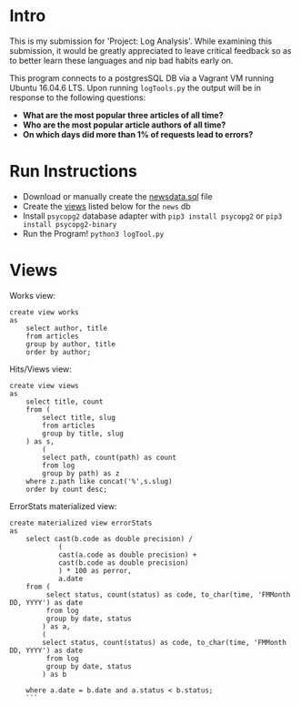 # Intro

This is my submission for 'Project: Log Analysis'. While examining this submission, it would be greatly appreciated to leave critical feedback so as to better learn these languages and nip bad habits early on. 

This program connects to a postgresSQL DB via a Vagrant VM running Ubuntu 16.04.6 LTS. Upon running `logTools.py` the output will be in response to the following questions:
* __What are the most popular three articles of all time?__
* __Who are the most popular article authors of all time?__
* __On which days did more than 1% of requests lead to errors?__

# Run Instructions
- Download or manually create the [newsdata.sql](../master/newsdata.sql) file
- Create the [views](../README#Views) listed below for the `news` db 
- Install `psycopg2` database adapter with `pip3 install psycopg2` or `pip3 install psycopg2-binary`
- Run the Program! `python3 logTool.py`


# Views
Works view:

```
create view works 
as 
    select author, title 
    from articles 
    group by author, title 
    order by author;
```    

Hits/Views view:
```
create view views 
as 
    select title, count 
    from (
        select title, slug 
        from articles 
        group by title, slug
    ) as s, 
        (
        select path, count(path) as count 
        from log 
        group by path) as z 
    where z.path like concat('%',s.slug) 
    order by count desc;
```


ErrorStats materialized view:

```
create materialized view errorStats 
as 
    select cast(b.code as double precision) / 
            (
            cast(a.code as double precision) + 
            cast(b.code as double precision)
            ) * 100 as perror, 
            a.date 
    from (
         select status, count(status) as code, to_char(time, 'FMMonth DD, YYYY') as date 
         from log 
         group by date, status
        ) as a, 
        (
        select status, count(status) as code, to_char(time, 'FMMonth DD, YYYY') as date 
         from log 
         group by date, status
        ) as b
    
    where a.date = b.date and a.status < b.status;
    ```


